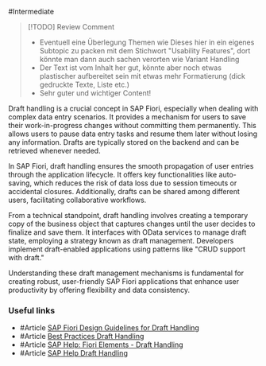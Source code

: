 #Intermediate 

> [!TODO] Review Comment
> - Eventuell eine Überlegung Themen wie Dieses hier in ein eigenes Subtopic zu packen mit dem Stichwort "Usability Features", dort könnte man dann auch sachen verorten wie Variant Handling
> - Der Text ist vom Inhalt her gut, könnte aber noch etwas plastischer aufbereitet sein mit etwas mehr Formatierung (dick gedruckte Texte, Liste etc.)
> - Sehr guter und wichtiger Content!


Draft handling is a crucial concept in SAP Fiori, especially when dealing with complex data entry scenarios. It provides a mechanism for users to save their work-in-progress changes without committing them permanently. This allows users to pause data entry tasks and resume them later without losing any information. Drafts are typically stored on the backend and can be retrieved whenever needed.

In SAP Fiori, draft handling ensures the smooth propagation of user entries through the application lifecycle. It offers key functionalities like auto-saving, which reduces the risk of data loss due to session timeouts or accidental closures. Additionally, drafts can be shared among different users, facilitating collaborative workflows.

From a technical standpoint, draft handling involves creating a temporary copy of the business object that captures changes until the user decides to finalize and save them. It interfaces with OData services to manage draft state, employing a strategy known as draft management. Developers implement draft-enabled applications using patterns like "CRUD support with draft."

Understanding these draft management mechanisms is fundamental for creating robust, user-friendly SAP Fiori applications that enhance user productivity by offering flexibility and data consistency.

### Useful links
- #Article  [SAP Fiori Design Guidelines for Draft Handling](https://experience.sap.com/fiori-design-web/draft/)
- #Article [Best Practices Draft Handling](https://www.sap.com/design-system/fiori-design-web/foundations/best-practices/global-patterns/object-handling/draft-handling?external)
- #Article [SAP Help: Fiori Elements - Draft Handling](https://help.sap.com/docs/BTP/65de2977205c403bbc107264b8eccf4b/b8c6a817f58e42e3ba6e7e3c7bc616f2.html)
- #Article [SAP Help Draft Handling](https://www.sap.com/design-system/fiori-design-web/foundations/best-practices/global-patterns/object-handling/draft-handling?external)